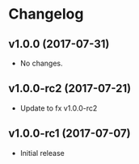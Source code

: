 # Changelog

## v1.0.0 (2017-07-31)

- No changes.

## v1.0.0-rc2 (2017-07-21)

- Update to fx v1.0.0-rc2

## v1.0.0-rc1 (2017-07-07)

- Initial release
